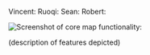 Vincent:
Ruoqi:
Sean:
Robert:

![Screenshot of core map functionality:](http://i.imgur.com/dZsgU8v.png)

(description of features depicted)
